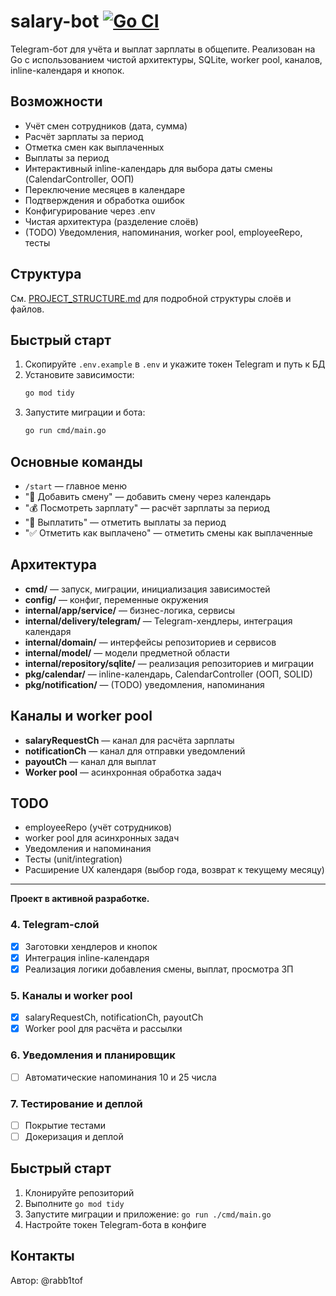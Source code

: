 # salary-bot [![Go CI](https://github.com/Rabb1tof/salary-bot/actions/workflows/go.yml/badge.svg)](https://github.com/Rabb1tof/salary-bot/actions/workflows/go.yml)

Telegram-бот для учёта и выплат зарплаты в общепите. Реализован на Go с использованием чистой архитектуры, SQLite, worker pool, каналов, inline-календаря и кнопок.

## Возможности
- Учёт смен сотрудников (дата, сумма)
- Расчёт зарплаты за период
- Отметка смен как выплаченных
- Выплаты за период
- Интерактивный inline-календарь для выбора даты смены (CalendarController, ООП)
- Переключение месяцев в календаре
- Подтверждения и обработка ошибок
- Конфигурирование через .env
- Чистая архитектура (разделение слоёв)
- (TODO) Уведомления, напоминания, worker pool, employeeRepo, тесты

## Структура
См. [PROJECT_STRUCTURE.md](PROJECT_STRUCTURE.md) для подробной структуры слоёв и файлов.

## Быстрый старт
1. Скопируйте `.env.example` в `.env` и укажите токен Telegram и путь к БД
2. Установите зависимости:
   ```sh
   go mod tidy
   ```
3. Запустите миграции и бота:
   ```sh
   go run cmd/main.go
   ```

## Основные команды
- `/start` — главное меню
- "📅 Добавить смену" — добавить смену через календарь
- "💰 Посмотреть зарплату" — расчёт зарплаты за период
- "💸 Выплатить" — отметить выплаты за период
- "✅ Отметить как выплачено" — отметить смены как выплаченные

## Архитектура
- **cmd/** — запуск, миграции, инициализация зависимостей
- **config/** — конфиг, переменные окружения
- **internal/app/service/** — бизнес-логика, сервисы
- **internal/delivery/telegram/** — Telegram-хендлеры, интеграция календаря
- **internal/domain/** — интерфейсы репозиториев и сервисов
- **internal/model/** — модели предметной области
- **internal/repository/sqlite/** — реализация репозиториев и миграции
- **pkg/calendar/** — inline-календарь, CalendarController (ООП, SOLID)
- **pkg/notification/** — (TODO) уведомления, напоминания

## Каналы и worker pool
- **salaryRequestCh** — канал для расчёта зарплаты
- **notificationCh** — канал для отправки уведомлений
- **payoutCh** — канал для выплат
- **Worker pool** — асинхронная обработка задач

## TODO
- employeeRepo (учёт сотрудников)
- worker pool для асинхронных задач
- Уведомления и напоминания
- Тесты (unit/integration)
- Расширение UX календаря (выбор года, возврат к текущему месяцу)

---

**Проект в активной разработке.**

### 4. Telegram-слой
- [x] Заготовки хендлеров и кнопок
- [x] Интеграция inline-календаря
- [x] Реализация логики добавления смены, выплат, просмотра ЗП

### 5. Каналы и worker pool
- [x] salaryRequestCh, notificationCh, payoutCh
- [x] Worker pool для расчёта и рассылки

### 6. Уведомления и планировщик
- [ ] Автоматические напоминания 10 и 25 числа

### 7. Тестирование и деплой
- [ ] Покрытие тестами
- [ ] Докеризация и деплой

## Быстрый старт
1. Клонируйте репозиторий
2. Выполните `go mod tidy`
3. Запустите миграции и приложение: `go run ./cmd/main.go`
4. Настройте токен Telegram-бота в конфиге

## Контакты
Автор: @rabb1tof
